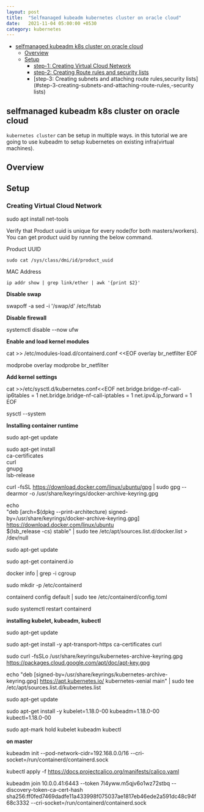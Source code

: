 ```yaml
---
layout: post
title:  "Selfmanaged kubeadm kubernetes cluster on oracle cloud"
date:   2021-11-04 05:00:00 +0530
category: kubernetes
---
```

- [selfmanaged kubeadm k8s cluster on oracle cloud](#selfmanaged-kubeadm-k8s-cluster-on-oracle-cloud)
   - [Overview](#overview)
   - [Setup](#setup)
       - [step-1: Creating Virtual Cloud Network](#step-1-creating-virtual-cloud-network)
       - [step-2: Creating Route rules and security lists](#step-2-creating-route-rules-and-security-lists)
       - [step-3: Creating subnets and attaching route rules,security lists](#step-3-creating-subnets-and-attaching-route-rules,-security lists)

## selfmanaged kubeadm k8s cluster on oracle cloud

`kubernetes cluster` can be setup in multiple ways. in this tutorial we are going to use kubeadm to setup kubernetes on existing infra(virtual machines).

## Overview

## Setup

### Creating Virtual Cloud Network

sudo apt install net-tools

Verify that Product uuid is unique for every node(for both masters/workers). You can get product uuid by running the below command.

Product UUID

```
sudo cat /sys/class/dmi/id/product_uuid
```

MAC Address

```
ip addr show | grep link/ether | awk '{print $2}'
```

**Disable swap**

swapoff -a
sed -i '/swap/d' /etc/fstab

**Disable firewall**

systemctl disable --now ufw

**Enable and load kernel modules**

cat >> /etc/modules-load.d/containerd.conf <<EOF
overlay
br_netfilter
EOF

modprobe overlay
modprobe br_netfilter

**Add kernel settings**

cat >>/etc/sysctl.d/kubernetes.conf<<EOF
net.bridge.bridge-nf-call-ip6tables = 1
net.bridge.bridge-nf-call-iptables  = 1
net.ipv4.ip_forward                 = 1
EOF

sysctl --system

**Installing container runtime**

sudo apt-get update

sudo apt-get install \
    ca-certificates \
    curl \
    gnupg \
    lsb-release

curl -fsSL https://download.docker.com/linux/ubuntu/gpg | sudo gpg --dearmor -o /usr/share/keyrings/docker-archive-keyring.gpg

echo \
  "deb [arch=$(dpkg --print-architecture) signed-by=/usr/share/keyrings/docker-archive-keyring.gpg] https://download.docker.com/linux/ubuntu \
  $(lsb_release -cs) stable" | sudo tee /etc/apt/sources.list.d/docker.list > /dev/null

sudo apt-get update

sudo apt-get containerd.io

docker info | grep -i cgroup

sudo mkdir -p /etc/containerd

containerd config default | sudo tee /etc/containerd/config.toml

sudo systemctl restart containerd


**installing kubelet, kubeadm, kubectl**

sudo apt-get update

sudo apt-get install -y apt-transport-https ca-certificates curl

sudo curl -fsSLo /usr/share/keyrings/kubernetes-archive-keyring.gpg https://packages.cloud.google.com/apt/doc/apt-key.gpg

echo "deb [signed-by=/usr/share/keyrings/kubernetes-archive-keyring.gpg] https://apt.kubernetes.io/ kubernetes-xenial main" | sudo tee /etc/apt/sources.list.d/kubernetes.list

sudo apt-get update

sudo apt-get install -y kubelet=1.18.0-00 kubeadm=1.18.0-00 kubectl=1.18.0-00

sudo apt-mark hold kubelet kubeadm kubectl

**on master**

kubeadm init --pod-network-cidr=192.168.0.0/16 --cri-socket=/run/containerd/containerd.sock

kubectl apply -f https://docs.projectcalico.org/manifests/calico.yaml

kubeadm join 10.0.0.41:6443 --token 7l4yww.m5qjv6o1wz72stbq --discovery-token-ca-cert-hash sha256:ff0fed7469dadfe11a433998f075037ae1817eb46ede2a591dc48c94f68c3332 --cri-socket=/run/containerd/containerd.sock